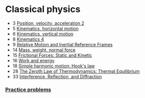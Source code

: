 # Classical physics

- 3 [Position, velocity, acceleration 2](position-velocity-accelaration-2)
- 5 [Kinematics, horizontal motion](kinematics-horizontal-motion)
- 6 [Kinematics, vertical motion](kinematics-vertical-motion)
- 8 [Kinematics 4](kinematics-4)
- 9 [Relative Motion and Inertial Reference Frames](relative-motion-inertial-reference-frame)
- 14 [Mass, weight, normal force](mass-weight-normal-force)
- 15 [Frictional Forces: Static and Kinetic](frictional-forces)
- 16 [Work and energy](work-and-energy)
- 18 [Simple harmonic motion: Hook's law](simple-harmonic-motion-hook-law)
- 28 [The Zeroth Law of Thermodynamics: Thermal Equilibrium](the-zeroth-law-of-thermodynamics)
- 33 [Interference, Reflection, and Diffraction](interference-reflection-diffraction)

### [Practice problems](practice-problems/index)